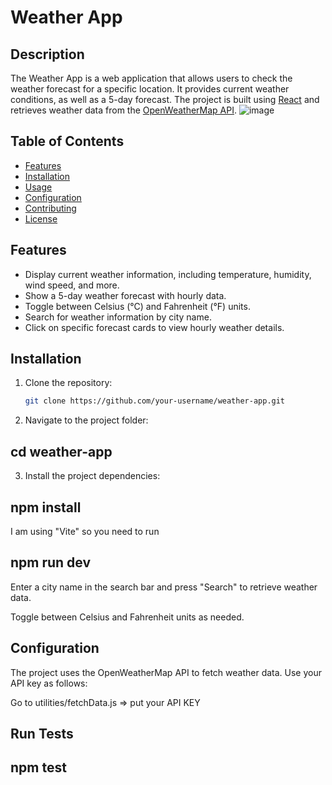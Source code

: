 # Weather App

## Description

The Weather App is a web application that allows users to check the weather forecast for a specific location. It provides current weather conditions, as well as a 5-day forecast. The project is built using [React](https://reactjs.org/) and retrieves weather data from the [OpenWeatherMap API](https://openweathermap.org/).
![image](https://github.com/romashka85/weather-app/assets/22292408/3737b331-1ac9-49a5-b63c-be6225af7680)


## Table of Contents

- [Features](#features)
- [Installation](#installation)
- [Usage](#usage)
- [Configuration](#configuration)
- [Contributing](#contributing)
- [License](#license)

## Features

- Display current weather information, including temperature, humidity, wind speed, and more.
- Show a 5-day weather forecast with hourly data.
- Toggle between Celsius (°C) and Fahrenheit (°F) units.
- Search for weather information by city name.
- Click on specific forecast cards to view hourly weather details.

## Installation

1. Clone the repository:

   ```bash
   git clone https://github.com/your-username/weather-app.git

2. Navigate to the project folder:

## cd weather-app

3. Install the project dependencies:

## npm install

I am using "Vite" so you need to run 

## npm run dev

Enter a city name in the search bar and press "Search" to retrieve weather data.

Toggle between Celsius and Fahrenheit units as needed.

## Configuration

The project uses the OpenWeatherMap API to fetch weather data. Use your API key as follows:

Go to utilities/fetchData.js => put your API KEY 

## Run Tests

## npm test
